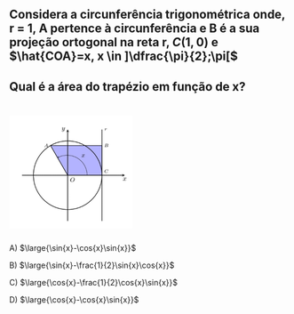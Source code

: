 
## Considera a circunferência trigonométrica onde, r = 1, A pertence à circunferência e B é a sua projeção ortogonal na reta r, $C(1,0)$ e $\hat{COA}=x, x \in ]\dfrac{\pi}{2};\pi[$
## Qual é a área do trapézio em função de x?
# ![Alt text](Screenshot_8.png)

A) $\large{\sin{x}-\cos{x}\sin{x}}$

B) $\large{\sin{x}-\frac{1}{2}\sin{x}\cos{x}}$

C) $\large{\cos{x}-\frac{1}{2}\cos{x}\sin{x}}$

D) $\large{\cos{x}-\cos{x}\sin{x}}$